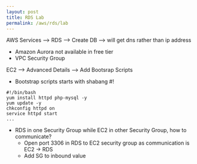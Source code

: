 ```yaml
---
layout: post
title: RDS Lab
permalink: /aws/rds/lab
---
```



AWS Services --> RDS --> Create DB --> will get dns rather than ip address
- Amazon Aurora not available in free tier
- VPC Security Group

EC2 --> Advanced Details --> Add Bootsrap Scripts

* Bootstrap scripts starts with shabang #!
```
#!/bin/bash
yum install httpd php-mysql -y
yum update -y
chkconfig httpd on
service httpd start
...
```

* RDS in one Security Group while EC2 in other Security Group, how to communicate?
    - Open port 3306 in RDS to EC2 security group as communication is EC2 -> RDS
    - Add SG to inbound value
